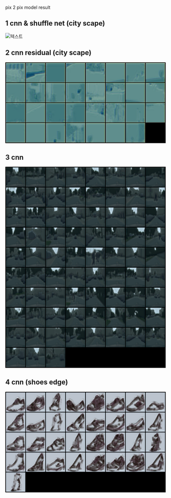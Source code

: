 pix 2 pix model result


## 1 cnn & shuffle net (city scape)
![텍스트](https://raw.githubusercontent.com/audzms2776/style-to-go/master/pix2pix/pix2pix-city-shuffle-result%20(1).png)

## 2 cnn residual (city scape)
![텍스트](https://raw.githubusercontent.com/audzms2776/style-to-go/master/pix2pix/6-pixel-res-result.png)

## 3 cnn 
![텍스트](https://raw.githubusercontent.com/audzms2776/style-to-go/master/pix2pix/38-conv-result.png)

## 4 cnn (shoes edge)
![텍스트](https://raw.githubusercontent.com/audzms2776/style-to-go/master/pix2pix/1-conv-edge.png)
